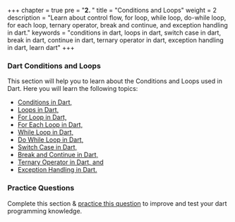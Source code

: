 +++
chapter = true
pre = "<b>2. </b>"
title = "Conditions and Loops"
weight = 2
description = "Learn about control flow, for loop, while loop, do-while loop, for each loop, ternary operator, break and continue, and exception handling in dart."
keywords = "conditions in dart, loops in dart, switch case in dart, break in dart, continue in dart, ternary operator in dart, exception handling in dart, learn dart"
+++

### **Dart Conditions and Loops**
This section will help you to learn about the Conditions and Loops used in Dart. Here you will learn the following topics:

- [Conditions in Dart,](/conditions-and-loops/conditions-in-dart/)
- [Loops in Dart,](/conditions-and-loops/loops-in-dart/)
- [For Loop in Dart,](/conditions-and-loops/for-loop-in-dart/)
- [For Each Loop in Dart,](/conditions-and-loops/for-each-loop-in-dart/)
- [While Loop in Dart,](/conditions-and-loops/while-loop-in-dart/)
- [Do While Loop in Dart,](/conditions-and-loops/do-while-loop-in-dart/)
- [Switch Case in Dart,](/conditions-and-loops/switch-case-in-dart/)
- [Break and Continue in Dart,](/conditions-and-loops/break-and-continue-in-dart/)
- [Ternary Operator in Dart, and](/conditions-and-loops/ternary-operator-in-dart/)
- [Exception Handling in Dart.](/conditions-and-loops/exception_handeling-in-dart/)


### **Practice Questions**
Complete this section & [practice this question](/conditions-and-loops/questions-for-practice-2/) to improve and test your dart programming knowledge.